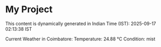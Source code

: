 # My Project

This content is dynamically generated in Indian Time (IST): 2025-09-17 02:13:38 IST


Current Weather in Coimbatore:
Temperature: 24.88 °C
Condition: mist
